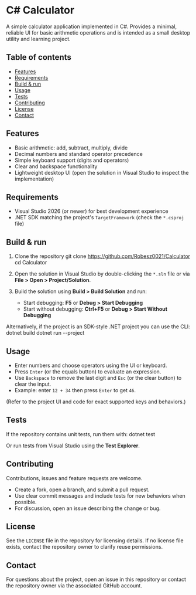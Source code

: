 # C# Calculator

A simple calculator application implemented in C#. Provides a minimal, reliable UI for basic arithmetic operations and is intended as a small desktop utility and learning project.

## Table of contents
- [Features](#features)
- [Requirements](#requirements)
- [Build & run](#build--run)
- [Usage](#usage)
- [Tests](#tests)
- [Contributing](#contributing)
- [License](#license)
- [Contact](#contact)

## Features
- Basic arithmetic: add, subtract, multiply, divide
- Decimal numbers and standard operator precedence
- Simple keyboard support (digits and operators)
- Clear and backspace functionality
- Lightweight desktop UI (open the solution in Visual Studio to inspect the implementation)

## Requirements
- Visual Studio 2026 (or newer) for best development experience
- .NET SDK matching the project's `TargetFramework` (check the `*.csproj` file)

## Build & run
1. Clone the repository
    git clone https://github.com/Robesz0021/Calculator
    cd Calculator

2. Open the solution in Visual Studio by double-clicking the `*.sln` file or via __File > Open > Project/Solution__.

3. Build the solution using __Build > Build Solution__ and run:
   - Start debugging: __F5__ or __Debug > Start Debugging__
   - Start without debugging: __Ctrl+F5__ or __Debug > Start Without Debugging__

Alternatively, if the project is an SDK-style .NET project you can use the CLI:
    dotnet build
    dotnet run --project <path-to-project-file>

## Usage
- Enter numbers and choose operators using the UI or keyboard.
- Press `Enter` (or the equals button) to evaluate an expression.
- Use `Backspace` to remove the last digit and `Esc` (or the clear button) to clear the input.
- Example: enter `12 + 34` then press `Enter` to get `46`.

(Refer to the project UI and code for exact supported keys and behaviors.)

## Tests
If the repository contains unit tests, run them with:
    dotnet test

Or run tests from Visual Studio using the __Test Explorer__.

## Contributing
Contributions, issues and feature requests are welcome.
- Create a fork, open a branch, and submit a pull request.
- Use clear commit messages and include tests for new behaviors when possible.
- For discussion, open an issue describing the change or bug.

## License
See the `LICENSE` file in the repository for licensing details. If no license file exists, contact the repository owner to clarify reuse permissions.

## Contact
For questions about the project, open an issue in this repository or contact the repository owner via the associated GitHub account.
